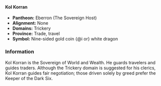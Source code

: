 #### Kol Korran
- **Pantheon:** Eberron (The Sovereign Host)
- **Alignment:** None
- **Domains:** Trickery
- **Province:** Trade, travel
- **Symbol:** Nine-sided gold coin {@i or} white dragon
### Information

Kol Korran is the Sovereign of World and Wealth. He guards travelers and guides traders. Although the Trickery domain is suggested for his clerics, Kol Korran guides fair negotiation; those driven solely by greed prefer the Keeper of the Dark Six.